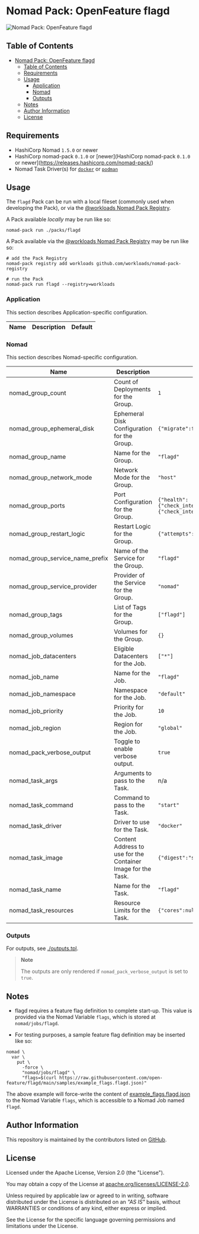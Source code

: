 # Nomad Pack: OpenFeature flagd

![Nomad Pack: OpenFeature flagd](https://assets.workloads.io/nomad-pack-registry/flagd.png)

## Table of Contents

<!-- TOC -->
* [Nomad Pack: OpenFeature flagd](#nomad-pack-openfeature-flagd)
  * [Table of Contents](#table-of-contents)
  * [Requirements](#requirements)
  * [Usage](#usage)
    * [Application](#application)
    * [Nomad](#nomad)
    * [Outputs](#outputs)
  * [Notes](#notes)
  * [Author Information](#author-information)
  * [License](#license)
<!-- TOC -->

## Requirements

- HashiCorp Nomad `1.5.0` or newer
- HashiCorp nomad-pack `0.1.0` or [newer](HashiCorp nomad-pack `0.1.0` or newer](https://releases.hashicorp.com/nomad-pack/)
- Nomad Task Driver(s) for [`docker`](https://developer.hashicorp.com/nomad/docs/drivers/docker) or [`podman`](https://developer.hashicorp.com/nomad/plugins/drivers/podman)

## Usage

The `flagd` Pack can be run with a local fileset (commonly used when developing the Pack), or via the [@workloads Nomad Pack Registry](https://github.com/workloads/nomad-pack-registry).

A Pack available _locally_ may be run like so:

```shell
nomad-pack run ./packs/flagd
```

A Pack available via the [@workloads Nomad Pack Registry](https://github.com/workloads/nomad-pack-registry) may be run like so:

```shell
# add the Pack Registry
nomad-pack registry add workloads github.com/workloads/nomad-pack-registry

# run the Pack
nomad-pack run flagd --registry=workloads
```

<!-- BEGIN_PACK_DOCS -->

### Application

This section describes Application-specific configuration.

| Name | Description | Default |
| -- | - | ------- |

### Nomad

This section describes Nomad-specific configuration.

| Name                              | Description                                                   | Default |
| --------------------------------- | ------------------------------------------------------------- | ------- |
| nomad_group_count                 | Count of Deployments for the Group.                           | `1` |
| nomad_group_ephemeral_disk        | Ephemeral Disk Configuration for the Group.                   | `{"migrate":false,"size":128,"sticky":false}` |
| nomad_group_name                  | Name for the Group.                                           | `"flagd"` |
| nomad_group_network_mode          | Network Mode for the Group.                                   | `"host"` |
| nomad_group_ports                 | Port Configuration for the Group.                             | `{"health":{"check_interval":"30s","check_timeout":"15s","host_network":null,"method":"GET","name":"health","omit_check":false,"path":"/healthz","port":8014,"type":"http"},"main":{"check_interval":"30s","check_timeout":"15s","host_network":null,"method":"POST","name":"main","omit_check":true,"path":"/","port":8013,"type":"http"}}` |
| nomad_group_restart_logic         | Restart Logic for the Group.                                  | `{"attempts":3,"delay":"30s","interval":"120s","mode":"fail"}` |
| nomad_group_service_name_prefix   | Name of the Service for the Group.                            | `"flagd"` |
| nomad_group_service_provider      | Provider of the Service for the Group.                        | `"nomad"` |
| nomad_group_tags                  | List of Tags for the Group.                                   | `["flagd"]` |
| nomad_group_volumes               | Volumes for the Group.                                        | `{}` |
| nomad_job_datacenters             | Eligible Datacenters for the Job.                             | `["*"]` |
| nomad_job_name                    | Name for the Job.                                             | `"flagd"` |
| nomad_job_namespace               | Namespace for the Job.                                        | `"default"` |
| nomad_job_priority                | Priority for the Job.                                         | `10` |
| nomad_job_region                  | Region for the Job.                                           | `"global"` |
| nomad_pack_verbose_output         | Toggle to enable verbose output.                              | `true` |
| nomad_task_args                   | Arguments to pass to the Task.                                | n/a |
| nomad_task_command                | Command to pass to the Task.                                  | `"start"` |
| nomad_task_driver                 | Driver to use for the Task.                                   | `"docker"` |
| nomad_task_image                  | Content Address to use for the Container Image for the Task.  | `{"digest":"sha256:bc771a0e42089111784f06168238304212c9f22c9b472934de5d4bd742a09a81","image":"flagd","namespace":"open-feature","registry":"ghcr.io","tag":"v0.6.7"}` |
| nomad_task_name                   | Name for the Task.                                            | `"flagd"` |
| nomad_task_resources              | Resource Limits for the Task.                                 | `{"cores":null,"cpu":500,"memory":64,"memory_max":512}` |

<!-- END_PACK_DOCS -->

### Outputs

For outputs, see [./outputs.tpl](./outputs.tpl).

> **Note**
>
> The outputs are only rendered if `nomad_pack_verbose_output` is set to `true`.

## Notes

* flagd requires a feature flag definition to complete start-up.
  This value is provided via the Nomad Variable `flags`, which is stored at `nomad/jobs/flagd`.

* For testing purposes, a sample feature flag definition may be inserted like so:

```shell
nomad \
  var \
    put \
      -force \
      "nomad/jobs/flagd" \
      "flags=$(curl https://raw.githubusercontent.com/open-feature/flagd/main/samples/example_flags.flagd.json)"
```

The above example will force-write the content of [example_flags.flagd.json](https://raw.githubusercontent.com/open-feature/flagd/main/samples/example_flags.flagd.json) to the Nomad Variable `flags`, which is accessible to a Nomad Job named `flagd`.

## Author Information

This repository is maintained by the contributors listed on [GitHub](https://github.com/workloads/nomad-pack-registry/graphs/contributors).

## License

Licensed under the Apache License, Version 2.0 (the "License").

You may obtain a copy of the License at [apache.org/licenses/LICENSE-2.0](http://www.apache.org/licenses/LICENSE-2.0).

Unless required by applicable law or agreed to in writing, software distributed under the License is distributed on an _"AS IS"_ basis, without WARRANTIES or conditions of any kind, either express or implied.

See the License for the specific language governing permissions and limitations under the License.
